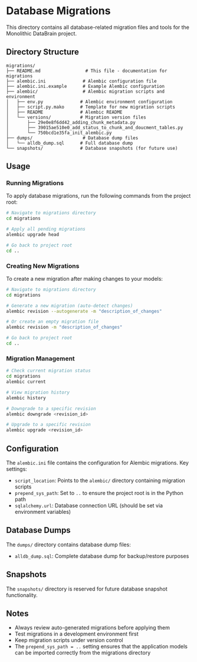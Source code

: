 # Database Migrations

This directory contains all database-related migration files and tools for the Monolithic DataBrain project.

## Directory Structure

```
migrations/
├── README.md                 # This file - documentation for migrations
├── alembic.ini              # Alembic configuration file
├── alembic.ini.example      # Example Alembic configuration
├── alembic/                 # Alembic migration scripts and environment
│   ├── env.py              # Alembic environment configuration
│   ├── script.py.mako      # Template for new migration scripts
│   ├── README              # Alembic README
│   └── versions/           # Migration version files
│       ├── 29e0e8f6dd42_adding_chunk_metadata.py
│       ├── 39015ae510e0_add_status_to_chunk_and_doucment_tables.py
│       └── 750bcd1e35fa_init_alembic.py
├── dumps/                   # Database dump files
│   └── alldb_dump.sql      # Full database dump
└── snapshots/              # Database snapshots (for future use)
```

## Usage

### Running Migrations

To apply database migrations, run the following commands from the project root:

```bash
# Navigate to migrations directory
cd migrations

# Apply all pending migrations
alembic upgrade head

# Go back to project root
cd ..
```

### Creating New Migrations

To create a new migration after making changes to your models:

```bash
# Navigate to migrations directory
cd migrations

# Generate a new migration (auto-detect changes)
alembic revision --autogenerate -m "description_of_changes"

# Or create an empty migration file
alembic revision -m "description_of_changes"

# Go back to project root
cd ..
```

### Migration Management

```bash
# Check current migration status
cd migrations
alembic current

# View migration history
alembic history

# Downgrade to a specific revision
alembic downgrade <revision_id>

# Upgrade to a specific revision
alembic upgrade <revision_id>
```

## Configuration

The `alembic.ini` file contains the configuration for Alembic migrations. Key settings:

- `script_location`: Points to the `alembic/` directory containing migration scripts
- `prepend_sys_path`: Set to `..` to ensure the project root is in the Python path
- `sqlalchemy.url`: Database connection URL (should be set via environment variables)

## Database Dumps

The `dumps/` directory contains database dump files:

- `alldb_dump.sql`: Complete database dump for backup/restore purposes

## Snapshots

The `snapshots/` directory is reserved for future database snapshot functionality.

## Notes

- Always review auto-generated migrations before applying them
- Test migrations in a development environment first
- Keep migration scripts under version control
- The `prepend_sys_path = ..` setting ensures that the application models can be imported correctly from the migrations directory
